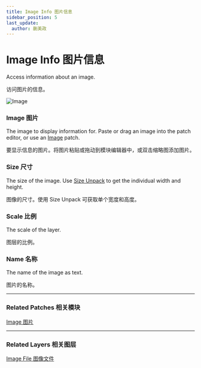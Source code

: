 ```yaml
---
title: Image Info 图片信息
sidebar_position: 5
last_update:
  author: 蒯美政
---
```


# Image Info 图片信息

Access information about an image.

访问图片的信息。

![Image](@site/static/img/docs/Utility/image-info.png)

### Image  图片

The image to display information for. Paste or drag an image into the patch editor, or use an [Image](./Image.md) patch.

要显示信息的图片。将图片粘贴或拖动到模块编辑器中，或双击缩略图添加图片。

### Size 尺寸

The size of the image. Use [Size Unpack](./Point%20Unpack.md) to get the individual width and height.

图像的尺寸。使用 Size Unpack 可获取单个宽度和高度。

### Scale 比例

The scale of the layer.

图层的比例。

### Name 名称

The name of the image as text.

图片的名称。

------

### Related Patches 相关模块

[Image 图片](./Image.md)

------

### Related Layers 相关图层

[Image File 图像文件](./../Layer/Image%20File.md)
